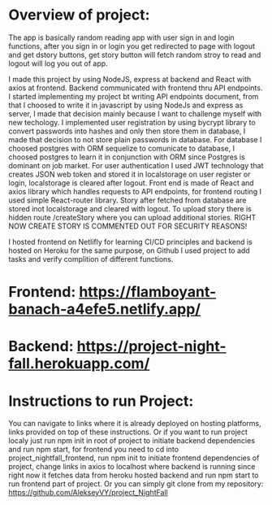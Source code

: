 # Overview of project:

The app is basically random reading app with user sign in and login functions, after you sign in or login you get redirected to page with logout and 
get dstory buttons, get story button will fetch random stroy to read and logout will log you out of app.

I made this project by using NodeJS, express at backend and React with axios at frontend.
Backend communicated with frontend thru API endpoints. I started implementing my project bt writing API endpoints document, from that I 
choosed to write it in javascript by using NodeJs and express as server, I made that decision mainly because I want to challenge myself with new techology.
I implemented user registration by using bycrypt library to convert passwords into hashes and only then store them in database, I made that decision to not store 
plain passwords in database. For database I choosed postgres with ORM sequelize to comunicate to database, I choosed postgres to learn it in conjunction with ORM since Postgres is dominant on job market. For user authentication I used JWT technology that creates JSON web token and stored it in localstorage on user register or login, localstorage is cleared after logout. Front end is made of React and axios library which handles requests to API endpoints, for frontend routing I used simple React-router library. Story after fetched from database are stored inot localstorage and cleared with logout. To upload story there is hidden route /createStory where you can upload additional stories. RIGHT NOW CREATE STORY IS COMMENTED OUT FOR SECURITY REASONS!

I hosted frontend on Netlifly for learning CI/CD principles and backend is hosted on Heroku for the same purpose, on Github I used project to add tasks and verify complition of different functions. 

# Frontend: https://flamboyant-banach-a4efe5.netlify.app/

# Backend: https://project-night-fall.herokuapp.com/


# Instructions to run Project:

You can navigate to links where it is already deployed on hosting platforms, links provided on top of these instructions.
Or if you want to run project localy just run npm init in root of project to initiate backend dependencies and run npm start,
for frontend you need to cd into project_nightfall_frontend, run npm init to initiate frontend dependencies of project, change links in axios to localhost where backend is
running since right now it fetches data from heroku hosted backend and run npm start to run frontend part of project.
Or you can simply git clone from my repository: https://github.com/AlekseyVY/project_NightFall